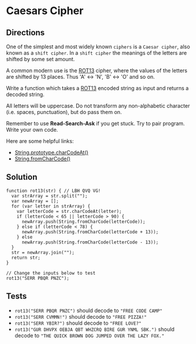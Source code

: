 # Caesars Cipher

## Directions

One of the simplest and most widely known `ciphers` is a `Caesar cipher`, also known as a `shift cipher`. In a `shift cipher` the meanings of the letters are shifted by some set amount.

A common modern use is the [ROT13](https://en.wikipedia.org/wiki/ROT13) cipher, where the values of the letters are shifted by 13 places. Thus 'A' ↔ 'N', 'B' ↔ 'O' and so on.

Write a function which takes a [ROT13](https://en.wikipedia.org/wiki/ROT13) encoded string as input and returns a decoded string.

All letters will be uppercase. Do not transform any non-alphabetic character (i.e. spaces, punctuation), but do pass them on.

Remember to use **Read-Search-Ask** if you get stuck. Try to pair program. Write your own code.

Here are some helpful links:

* [String.prototype.charCodeAt()](https://developer.mozilla.org/en-US/docs/Web/JavaScript/Reference/Global_Objects/String/charCodeAt)
* [String.fromCharCode()](https://developer.mozilla.org/en-US/docs/Web/JavaScript/Reference/Global_Objects/String/fromCharCode)

## Solution

```
function rot13(str) { // LBH QVQ VG!
  var strArray = str.split("");
  var newArray = [];
  for (var letter in strArray) {
    var letterCode = str.charCodeAt(letter);
    if (letterCode < 65 || letterCode > 90) {
      newArray.push(String.fromCharCode(letterCode));
    } else if (letterCode < 78) {
      newArray.push(String.fromCharCode(letterCode + 13));
    } else
      newArray.push(String.fromCharCode(letterCode - 13));
  }
  str = newArray.join("");
  return str;
}

// Change the inputs below to test
rot13("SERR PBQR PNZC");
```

## Tests

* `rot13("SERR PBQR PNZC")` should decode to `"FREE CODE CAMP"`
* `rot13("SERR CVMMN!")` should decode to `"FREE PIZZA!"`
* `rot13("SERR YBIR?")` should decode to `"FREE LOVE?"`
* `rot13("GUR DHVPX OEBJA QBT WHZCRQ BIRE GUR YNML SBK.")` should decode to `"THE QUICK BROWN DOG JUMPED OVER THE LAZY FOX."`